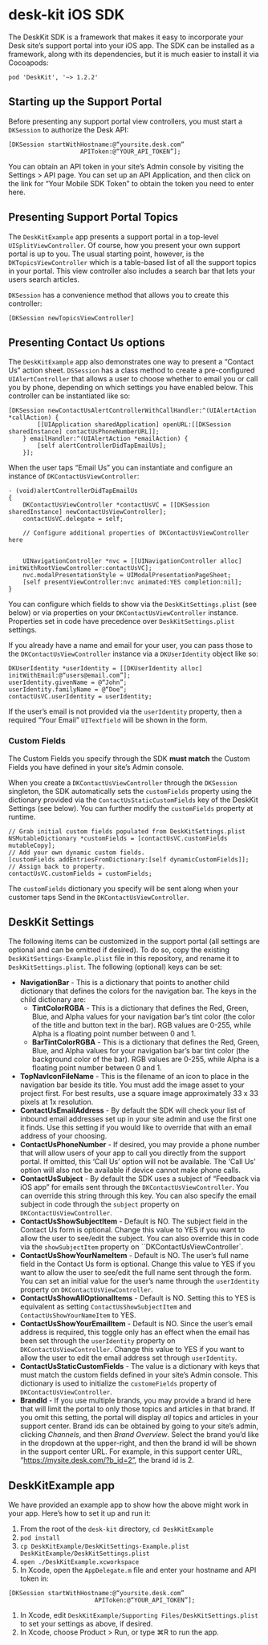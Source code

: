 # desk-kit iOS SDK

The DeskKit SDK is a framework that makes it easy to incorporate your Desk site’s support portal into your iOS app. The SDK can be installed as a framework, along with its dependencies, but it is much easier to install it via Cocoapods:

```
pod 'DeskKit', '~> 1.2.2'
```

## Starting up the Support Portal
Before presenting any support portal view controllers, you must start a `DKSession` to authorize the Desk API:

```
[DKSession startWithHostname:@“yoursite.desk.com”
                    APIToken:@“YOUR_API_TOKEN”];
```

You can obtain an API token in your site’s Admin console by visiting the Settings > API page. You can set up an API Application, and then click on the link for “Your Mobile SDK Token” to obtain the token you need to enter here.

## Presenting Support Portal Topics
The `DeskKitExample` app presents a support portal in a top-level `UISplitViewController`. Of course, how you present your own support portal is up to you. The usual starting point, however, is the `DKTopicsViewController` which is a table-based list of all the support topics in your portal. This view controller also includes a search bar that lets your users search articles.

`DKSession` has a convenience method that allows you to create this controller:

`[DKSession newTopicsViewController]`

## Presenting Contact Us options
The `DeskKitExample` app also demonstrates one way to present a “Contact Us” action sheet. `DSSession` has a class method to create a pre-configured `UIAlertController` that allows a user to choose whether to email you or call you by phone, depending on which settings you have enabled below. This controller can be instantiated like so:

```
[DKSession newContactUsAlertControllerWithCallHandler:^(UIAlertAction *callAction) {
        [[UIApplication sharedApplication] openURL:[[DKSession sharedInstance] contactUsPhoneNumberURL]];
    } emailHandler:^(UIAlertAction *emailAction) {
        [self alertControllerDidTapEmailUs];
    }];
```
When the user taps “Email Us” you can instantiate and configure an instance of `DKContactUsViewController`:

```
- (void)alertControllerDidTapEmailUs
{
    DKContactUsViewController *contactUsVC = [[DKSession sharedInstance] newContactUsViewController];
    contactUsVC.delegate = self;

    // Configure additional properties of DKContactUsViewController here
    
    
    UINavigationController *nvc = [[UINavigationController alloc] initWithRootViewController:contactUsVC];
    nvc.modalPresentationStyle = UIModalPresentationPageSheet;
    [self presentViewController:nvc animated:YES completion:nil];
}
```

You can configure which fields to show via the `DeskKitSettings.plist` (see  below) or via properties on your `DKContactUsViewController` instance. Properties set in code have precedence over `DeskKitSettings.plist` settings.

If you already have a name and email for your user, you can pass those to the `DKContactUsViewController` instance via a `DKUserIdentity` object like so:

```
DKUserIdentity *userIdentity = [[DKUserIdentity alloc] initWithEmail:@“users@email.com”];
userIdentity.givenName = @“John”;
userIdentity.familyName = @“Doe”;
contactUsVC.userIdentity = userIdentity;
```

If the user’s email is not provided via the `userIdentity` property, then a required “Your Email” `UITextfield` will be shown in the form.

### Custom Fields

The Custom Fields you specify through the SDK **must match** the Custom Fields you have defined in your site’s Admin console.

When you create a `DKContactUsViewController` through the `DKSession` singleton, the SDK automatically sets the `customFields` property using the dictionary provided via the `ContactUsStaticCustomFields` key of the DeskKit Settings (see below). You can further modify the `customFields` property at runtime.

```
// Grab initial custom fields populated from DeskKitSettings.plist
NSMutableDictionary *customFields = [contactUsVC.customFields mutableCopy];
// Add your own dynamic custom fields.
[customFields addEntriesFromDictionary:[self dynamicCustomFields]];
// Assign back to property.
contactUsVC.customFields = customFields;
```

The `customFields` dictionary you specify will be sent along when your customer taps Send in the `DKContactUsViewController`.

## DeskKit Settings
The following items can be customized in the support portal (all  settings are optional and can be omitted if desired). To do so, copy the existing `DeskKitSettings-Example.plist` file in this repository, and rename it to `DeskKitSettings.plist`. The following (optional) keys can be set:
* **NavigationBar** - This is a dictionary that points to another child dictionary that defines the colors for the navigation bar. The keys in the child dictionary are:
  * **TintColorRGBA** - This is a dictionary that defines the Red, Green, Blue, and Alpha values for your navigation bar’s tint color (the color of the title and button text in the bar). RGB values are 0-255, while Alpha is a floating point number between 0 and 1.
  * **BarTintColorRGBA** - This is a dictionary that defines the Red, Green, Blue, and Alpha values for your navigation bar’s bar tint color (the background color of the bar). RGB values are 0-255, while Alpha is a floating point number between 0 and 1.
* **TopNavIconFileName** - This is the filename of an icon to place in the navigation bar beside its title. You must add the image asset to your project first. For best results, use a square image approximately 33 x 33 pixels at 1x resolution.
* **ContactUsEmailAddress** - By default the SDK will check your list of inbound email addresses set up in your site admin and use the first one it finds. Use this setting if you would like to override that with an email address of your choosing.
* **ContactUsPhoneNumber** - If desired, you may provide a phone number that will allow users of your app to call you directly from the support portal. If omitted, this ‘Call Us’ option will not be available. The ‘Call Us’ option will also not be available if device cannot make phone calls.
* **ContactUsSubject** - By default the SDK uses a subject of “Feedback via iOS app” for emails sent through the `DKContactUsViewController`. You can override this string through this key. You can also specify the email subject in code through the `subject` property on `DKContactUsViewController`.
* **ContactUsShowSubjectItem** - Default is NO. The subject field in the Contact Us form is optional. Change this value to YES if you want to allow the user to see/edit the subject. You can also override this in code via the `showSubjectItem` property on ``DKContactUsViewController`.
* **ContactUsShowYourNameItem** - Default is NO. The user’s full name field in the Contact Us form is optional. Change this value to YES if you want to allow the user to see/edit the full name sent through the form. You can set an initial value for the user’s name through the `userIdentity` property on `DKContactUsViewController`.
* **ContactUsShowAllOptionalItems** - Default is NO. Setting this to YES is equivalent as setting `ContactUsShowSubjectItem` and `ContactUsShowYourNameItem` to YES.
* **ContactUsShowYourEmailItem** - Default is NO. Since the user’s email address is required, this toggle only has an effect when the email has been set through the `userIdentity` property on `DKContactUsViewController`. Change this value to YES if you want to allow the user to edit the email address set through `userIdentity`.
* **ContactUsStaticCustomFields** - The value is a dictionary with keys that must match the custom fields defined in your site’s Admin console. This dictionary is used to initialize the `customeFields` property of `DKContactUsViewController`.
* **BrandId** - If you use multiple brands, you may provide a brand id here that will limit the portal to only those topics and articles in that brand. If you omit this setting, the portal will display *all* topics and articles in your support center. Brand ids can be obtained by going to your site’s admin, clicking *Channels*, and then *Brand Overview*. Select the brand you’d like in the dropdown at the upper-right, and then the brand id will be shown in the support center URL. For example, in this support center URL, “https://mysite.desk.com/?b_id=2”, the brand id is 2.

## DeskKitExample app
We have provided an example app to show how the above might work in your app. Here’s how to set it up and run it:

1. From the root of the `desk-kit` directory, `cd DeskKitExample`
1. `pod install`
1. `cp DeskKitExample/DeskKitSettings-Example.plist DeskKitExample/DeskKitSettings.plist`
1. `open ./DeskKitExample.xcworkspace`
1. In Xcode, open the `AppDelegate.m` file and enter your hostname and API token in:
```
[DKSession startWithHostname:@“yoursite.desk.com”
                        APIToken:@“YOUR_API_TOKEN”];
```
1. In Xcode, edit `DeskKitExample/Supporting Files/DeskKitSettings.plist` to set your settings as above, if desired.
1. In Xcode, choose Product > Run, or type ⌘R to run the app.
